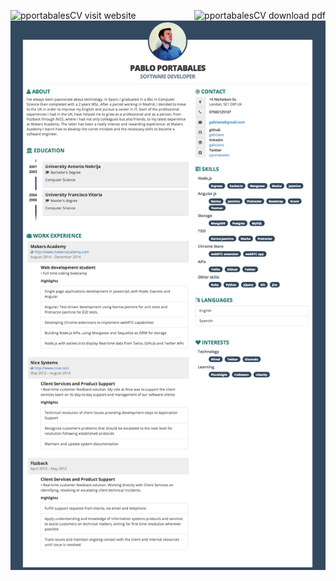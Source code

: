 
<a href="https://github.com/galicians/CV/blob/master/pabloCv.pdf?raw=true"><img src="http://img.shields.io/badge/download-CV.pdf-blue.svg" alt="pportabalesCV download pdf" align="right"/></a>
<a href="http://registry.jsonresume.org/pportabales"><img src="http://img.shields.io/badge/visit-CV--Website-blue.svg" alt="pportabalesCV visit website" align="left"/></a>



<img src="https://github.com/galicians/CV/blob/master/pabloCv.png" alt="pportabalesCV"/>


